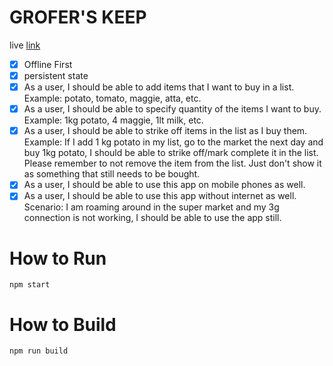 # GROFER'S KEEP

live [link](https://urlshrt.herokuapp.com/)


- [x] Offline First
- [x] persistent state
- [x] As a user, I should be able to add items that I want to buy in a list. Example: potato, tomato, maggie, atta, etc.
- [x] As a user, I should be able to specify quantity of the items I want to buy. Example: 1kg potato, 4 maggie, 1lt milk, etc.
- [x] As a user, I should be able to strike off items in the list as I buy them. Example: If I add 1 kg potato in my list, go to the market the next day and buy 1kg potato, I should be able to strike off/mark complete it in the list. Please remember to not remove the item from the list. Just don't show it as something that still needs to be bought.
- [x] As a user, I should be able to use this app on mobile phones as well.
- [x] As a user, I should be able to use this app without internet as well. Scenario: I am roaming around in the super market and my 3g connection is not working, I should be able to use the app still.  

# How to Run

    npm start
    
# How to Build

    npm run build
    
